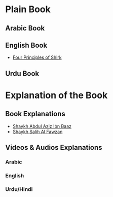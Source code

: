 # Plain Book

## Arabic Book

## English Book
- [Four Principles of Shirk](Four%20Principles%20of%20Shirk.pdf)

## Urdu Book

# Explanation of the Book

## Book Explanations
- [Shaykh Abdul Aziz Ibn Baaz](Four%20Principles%20of%20Shirk%20(C.%20Ibn%20Baaz).pdf)
- [Shaykh Salih Al Fawzan](Four%20Principles%20of%20Shirk%20(C.%20Salih%20Al%20Fawzan).pdf)

## Videos & Audios Explanations
### Arabic
### English
### Urdu/Hindi
